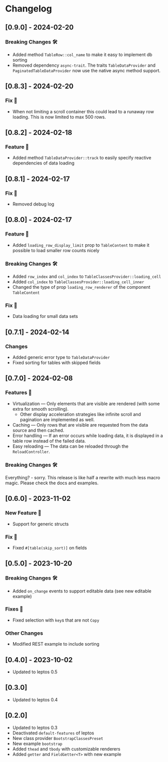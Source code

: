 # Changelog

## [0.9.0] - 2024-02-20

### Breaking Changes 🛠️

- Added method `TableRow::col_name` to make it easy to implement db sorting
- Removed dependency `async-trait`. The traits `TableDataProvider` and `PaginatedTableDataProvider` now use the native
  async method support.

## [0.8.3] - 2024-02-20

### Fix 🐛

- When not limiting a scroll container this could lead to a runaway row loading. This is now limited to max 500 rows.

## [0.8.2] - 2024-02-18

### Feature 🚀

- Added method `TableDataProvider::track` to easily specify reactive dependencies of data loading

## [0.8.1] - 2024-02-17

### Fix 🐛

- Removed debug log

## [0.8.0] - 2024-02-17

### Feature 🚀

- Added `loading_row_display_limit` prop to `TableContent` to make it possible to load smaller row counts nicely

### Breaking Changes 🛠️

- Added `row_index` and `col_index` to `TableClassesProvider::loading_cell`
- Added `col_index` to `TableClassesProvider::loading_cell_inner`
- Changed the type of prop `loading_row_renderer` of the component `TableContent`

### Fix 🐛

- Data loading for small data sets

## [0.7.1] - 2024-02-14

### Changes

- Added generic error type to `TableDataProvider`
- Fixed sorting for tables with skipped fields

## [0.7.0] - 2024-02-08

### Features 🚀

- Virtualization — Only elements that are visible are rendered (with some extra for smooth scrolling).
    - Other display acceleration strategies like infinite scroll and pagination are implemented as well.
- Caching — Only rows that are visible are requested from the data source and then cached.
- Error handling — If an error occurs while loading data, it is displayed in a table row instead of the failed data.
- Easy reloading — The data can be reloaded through the `ReloadController`.

### Breaking Changes 🛠️

Everything? - sorry. This release is like half a rewrite with much less macro magic.
Please check the docs and examples.

## [0.6.0] - 2023-11-02

### New Feature 🎉

- Support for generic structs

### Fix 🐛

- Fixed `#[table(skip_sort)]` on fields

## [0.5.0] - 2023-10-20

### Breaking Changes 🛠️

- Added `on_change` events to support editable data (see new editable example)

### Fixes 🐛

- Fixed selection with `key`s that are not `Copy`

### Other Changes

- Modified REST example to include sorting

## [0.4.0] - 2023-10-02

- Updated to leptos 0.5

## [0.3.0]

- Updated to leptos 0.4

## [0.2.0]

- Updated to leptos 0.3
- Deactivated `default-features` of leptos
- New class provider `BootstrapClassesPreset`
- New example `bootstrap`
- Added `thead` and `tbody` with customizable renderers
- Added `getter` and `FieldGetter<T>` with new example